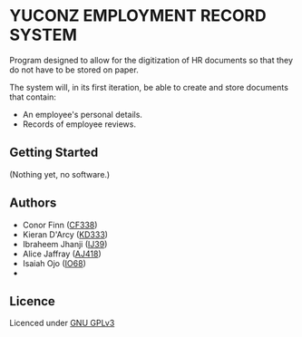 # YUCONZ EMPLOYMENT RECORD SYSTEM
Program designed to allow for the digitization of HR documents so that they do not have to be stored on paper.

The system will, in its first iteration, be able to create and store documents that contain:
* An employee's personal details.
* Records of employee reviews. 

## Getting Started
 (Nothing yet, no software.)
## Authors
* Conor Finn ([CF338](mailto:cf338@kent.ac.uk))
* Kieran D'Arcy ([KD333](mailto:kd333@kent.ac.uk))
* Ibraheem Jhanji ([IJ39](mailto:ij39@kent.ac.uk))
* Alice Jaffray ([AJ418](mailto:aj418@kent.ac.uk))
* Isaiah Ojo ([IO68](mailto:IO68@kent.ac.uk))
* 
## Licence 
Licenced under [GNU GPLv3](LICENSE)
